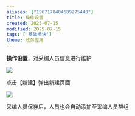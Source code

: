 ```yaml
---
aliases: ["1967178404689275440"]
title: 操作设置
created: 2025-07-15
modified: 2025-07-15
tags: ['基础模块']
theme: 政务应用
---
```


**操作设置**，对采编人员信息进行维护

![](https://myhelpdoc.oss-cn-heyuan.aliyuncs.com/mdimages/a899799789f6f472b6f9d621c132c96a.jpg)

点击【新建】弹出新建页面

![](https://myhelpdoc.oss-cn-heyuan.aliyuncs.com/mdimages/cdf7f9e0b064e3fbca0af00fa3b71d4c.jpg)

采编人员保存后，人员也会自动添加至采编人员群组

